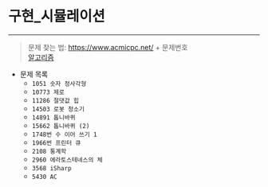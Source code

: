 # __구현_시뮬레이션__
---

>문제 찾는 법: https://www.acmicpc.net/ + 문제번호  <br>
>[알고리즘](https://github.com/Park-Seung-Hun/Algorithm-Problem/tree/main/%EC%95%8C%EA%B3%A0%EB%A6%AC%EC%A6%98%20%EC%A0%95%EB%A6%AC)

- 문제 목록
  - `1051 숫자 정사각형`
  - `10773 제로`
  - `11286 절댓값 힙`
  - `14503 로봇 청소기`
  - `14891 톱니바퀴`
  - `15662 톱니바퀴 (2)`
  - `1748번 수 이어 쓰기 1`
  - `1966번 프린터 큐`
  - `2108 통계학`
  - `2960 에라토스테네스의 체`
  - `3568 iSharp`
  - `5430 AC`
